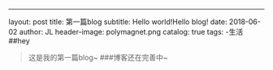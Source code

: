 ---
layout:   post
title:    第一篇blog
subtitle: Hello world!Hello blog!
date:     2018-06-02
author:   JL
header-image: polymagnet.png
catalog:  true
tags:
    -生活
##hey
>这是我的第一篇blog~
###博客还在完善中~
